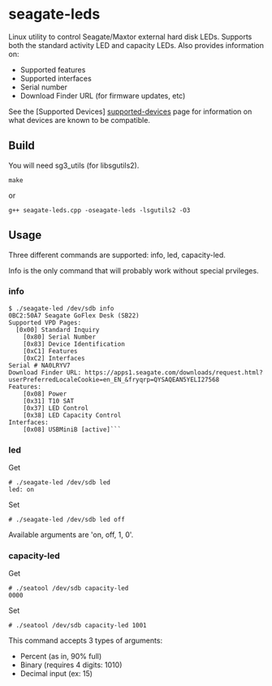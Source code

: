 seagate-leds
============
Linux utility to control Seagate/Maxtor external hard disk LEDs. Supports both the standard activity LED and capacity LEDs.
Also provides information on:
* Supported features
* Supported interfaces
* Serial number
* Download Finder URL (for firmware updates, etc)

See the [Supported Devices] [supported-devices] page for information on what devices are known to be compatible.

[supported-devices]: ../../wiki/Supported-Devices "Supported Devices"

Build
-----
You will need sg3_utils (for libsgutils2).
```
make
```
or
```
g++ seagate-leds.cpp -oseagate-leds -lsgutils2 -O3
```

Usage
-----
Three different commands are supported: info, led, capacity-led.

Info is the only command that will probably work without special prvileges.

### info
```
$ ./seagate-led /dev/sdb info
0BC2:50A7 Seagate GoFlex Desk (SB22)
Supported VPD Pages:
  [0x00] Standard Inquiry
	[0x80] Serial Number
	[0x83] Device Identification
	[0xC1] Features
	[0xC2] Interfaces
Serial # NA0LRYV7
Download Finder URL: https://apps1.seagate.com/downloads/request.html?userPreferredLocaleCookie=en_EN_&fryqrp=QYSAQEAN5YELI27568
Features:
	[0x08] Power
	[0x31] T10 SAT
	[0x37] LED Control
	[0x38] LED Capacity Control
Interfaces:
	[0x08] USBMiniB [active]```
```
### led
Get
```
# ./seagate-led /dev/sdb led
led: on
```
Set
```
# ./seagate-led /dev/sdb led off
```
Available arguments are 'on, off, 1, 0'.

### capacity-led
Get
```
# ./seatool /dev/sdb capacity-led
0000
```
Set
```
# ./seatool /dev/sdb capacity-led 1001
```
This command accepts 3 types of arguments:
* Percent (as in, 90% full)
* Binary (requires 4 digits: 1010)
* Decimal input (ex: 15)
